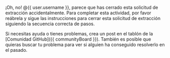 ¡Oh, no! @{{ user.username }}, parece que has cerrado esta solicitud de extracción accidentalmente. Para completar esta actividad, por favor reábrela y sigue las instrucciones para cerrar esta solicitud de extracción siguiendo la secuencia correcta de pasos. 

Si necesitas ayuda o tienes problemas, crea un post en el tablón de la [Comunidad GitHub]({{ communityBoard }}). También es posible que quieras buscar tu problema para ver si alguien ha conseguido resolverlo en el pasado.
